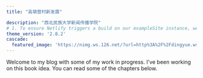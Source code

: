 ```yaml
---
title: "高墩营村新发展"

description: "西北民族大学新闻传播学院"
# 1. To ensure Netlify triggers a build on our exampleSite instance, we need to change a file in the exampleSite directory.
theme_version: '2.8.2'
cascade:
  featured_image: 'https://nimg.ws.126.net/?url=http%3A%2F%2Fdingyue.ws.126.net%2F2022%2F0507%2F0403ceafj00rbijh50042c000u000gng.jpg&thumbnail=660x2147483647&quality=80&type=jpg'
---
```

Welcome to my blog with some of my work in progress. I've been working on this book idea. You can read some of the chapters below.

